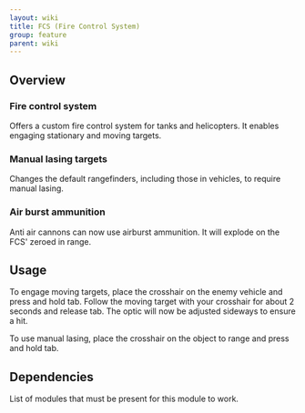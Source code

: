 ```yaml
---
layout: wiki
title: FCS (Fire Control System)
group: feature
parent: wiki
---
```


## Overview

### Fire control system
Offers a custom fire control system for tanks and helicopters. It enables engaging stationary and moving targets. 

### Manual lasing targets
Changes the default rangefinders, including those in vehicles, to require manual lasing.

### Air burst ammunition
Anti air cannons can now use airburst ammunition. It will explode on the FCS' zeroed in range.


## Usage

To engage moving targets, place the crosshair on the enemy vehicle and press and hold tab. Follow the moving target with your crosshair for about 2 seconds and release tab. The optic will now be adjusted sideways to ensure a hit.

To use manual lasing, place the crosshair on the object to range and press and hold tab.


## Dependencies

List of modules that must be present for this module to work.
